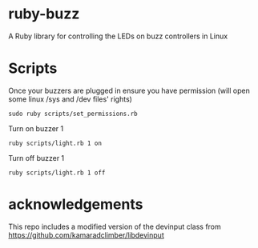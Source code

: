 ruby-buzz
==========

A Ruby library for controlling the LEDs on buzz controllers in Linux

Scripts
=======

Once your buzzers are plugged in ensure you have permission
(will open some linux /sys and /dev files' rights)

`sudo ruby scripts/set_permissions.rb`

Turn on buzzer 1

`ruby scripts/light.rb 1 on`

Turn off buzzer 1

`ruby scripts/light.rb 1 off`

acknowledgements
===============

This repo includes a modified version of the devinput class from
https://github.com/kamaradclimber/libdevinput
